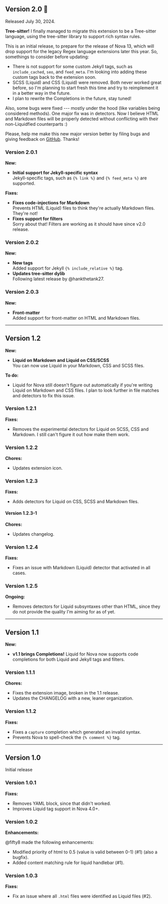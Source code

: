 ## Version 2.0 🌳
Released July 30, 2024.

**Tree-sitter!** I finally managed to migrate this extension to be a Tree-sitter language, using the tree-sitter library to support rich syntax rules.

This is an initial release, to prepare for the release of Nova 13, which will drop support for the legacy Regex language extensions later this year. So, somethings to consider before updating:

* There is not support for some custom Jekyll tags, such as `include_cached`, `seo`, and `feed_meta`. I'm looking into adding these custom tags back to the extension soon.
* SCSS (Liquid) and CSS (Liquid) were removed. Both never worked great before, so I'm planning to start fresh this time and try to reimplement it in a better way in the future.
* I plan to rewrite the Completions in the future, stay tuned!

Also, some bugs were fixed --- mostly under the hood (like variables being considered methods). One major fix was in detectors. Now I believe HTML and Markdown files will be properly detected without conflicting with their non-Liquidfied counterparts :)

Please, help me make this new major version better by filing bugs and giving feedback on [GitHub](https://github.com/arthrfrts/Liquid.novaextension). Thanks!

### Version 2.0.1

**New:**

- **Initial support for Jekyll-specific syntax**  
	Jekyll-specific tags, such as `{% link %}` and `{% feed_meta %}` are supported.

**Fixes:**

- **Fixes code-injections for Markdown**  
	Prevents HTML (Liquid) files to think they're actually Markdown files. They're not!
- **Fixes support for filters**  
	Sorry about that! Filters are working as it should have since v2.0 release.
  
### Version 2.0.2

**New:**

- **New tags**  
  Added support for Jekyll `{% include_relative %}` tag.
- **Updates tree-sitter dylib**  
  Following latest release by @hankthetank27.

### Version 2.0.3

**New:**

- **Front-matter**  
  Added support for front-matter on HTML and Markdown files.

***

## Version 1.2

**New:**

- **Liquid on Markdown and Liquid on CSS/SCSS**  
  You can now use Liquid in your Markdown, CSS and SCSS files.

**To do:**

- Liquid for Nova still doesn't figure out automatically if you're writing Liquid on Markdown and CSS files. I plan to look further in file matches and detectors to fix this issue.

### Version 1.2.1

**Fixes:**

- Removes the experimental detectors for Liquid on SCSS, CSS and Markdown. I still can't figure it out how make them work.

### Version 1.2.2

**Chores:**

- Updates extension icon.

### Version 1.2.3

**Fixes:**

- Adds detectors for Liquid on CSS, SCSS and Markdown files.

#### Version 1.2.3-1

**Chores:**

- Updates changelog.


### Version 1.2.4

**Fixes:**

- Fixes an issue with Markdown (Liquid) detector that activated in all cases.

### Version 1.2.5

**Ongoing:**

- Removes detectors for Liquid subsyntaxes other than HTML, since they do not provide the quality I'm aiming for as of yet.

***

## Version 1.1

**New:**

- **v1.1 brings Completions!**
  Liquid for Nova now supports code completions for both Liquid and Jekyll tags and filters.

### Version 1.1.1

**Chores:**

- Fixes the extension image, broken in the 1.1 release.
- Updates the CHANGELOG with a new, leaner organization.

### Version 1.1.2

**Fixes:**

- Fixes a `capture` completion which generated an invalid syntax.
- Prevents Nova to spell-check the `{% comment %}` tag.

***

## Version 1.0

Initial release

### Version 1.0.1

**Fixes:**

- Removes YAML block, since that didn't worked.
- Improves Liquid tag support in Nova 4.0+.


### Version 1.0.2

**Enhancements:**

@fifty8 made the following enhancements:

- Modified priority of html to 0.5 (value is valid between 0-1) (#1) (also a bugfix).
- Added content matching rule for liquid handlebar (#1).


### Version 1.0.3

**Fixes:**

- Fix an issue where all `.html` files were identified as Liquid files (#2).

